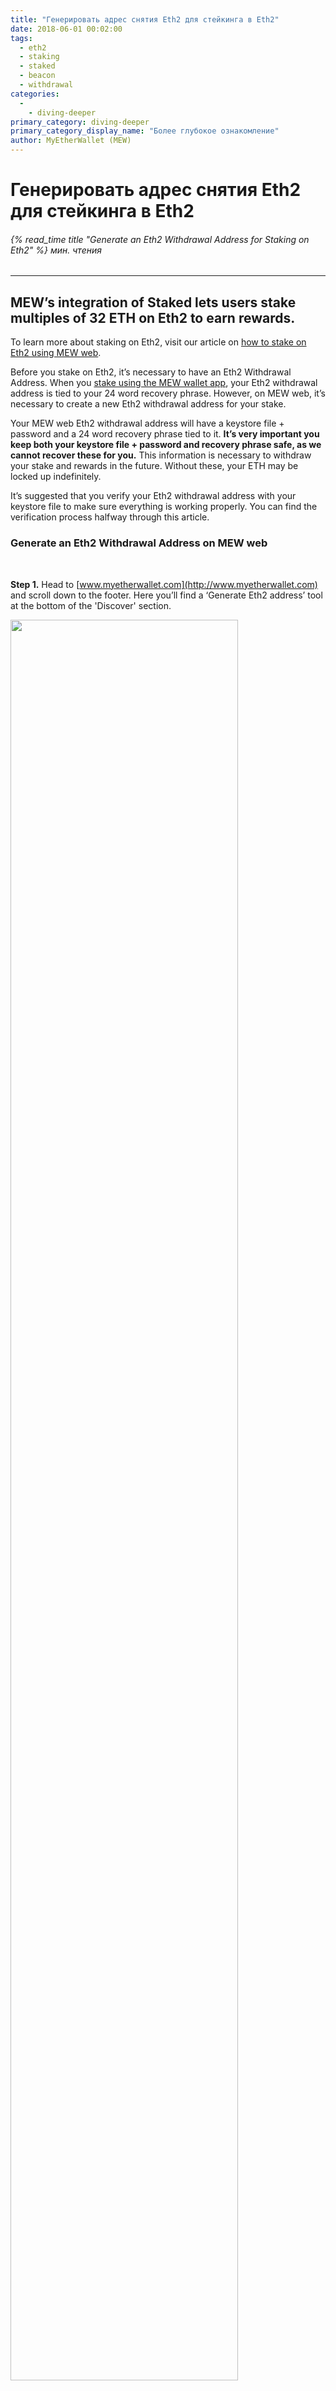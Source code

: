 ```yaml
---
title: "Генерировать адрес снятия Eth2 для стейкинга в Eth2"
date: 2018-06-01 00:02:00
tags:
  - eth2
  - staking
  - staked
  - beacon
  - withdrawal
categories:
  - 
    - diving-deeper
primary_category: diving-deeper
primary_category_display_name: "Более глубокое ознакомление"
author: MyEtherWallet (MEW)
---
```


# **Генерировать адрес снятия Eth2 для стейкинга в Eth2**

###### {% read_time title "Generate an Eth2 Withdrawal Address for Staking on Eth2" %} мин. чтения

* * *

## **MEW’s integration of Staked lets users stake multiples of 32 ETH on Eth2 to earn rewards.**

To learn more about staking on Eth2, visit our article on [how to stake on Eth2 using MEW web][eth2web].

Before you stake on Eth2, it’s necessary to have an Eth2 Withdrawal Address. When you [stake using the MEW wallet app][eth2app], your Eth2 withdrawal address is tied to your 24 word recovery phrase. However, on MEW web, it’s necessary to create a new Eth2 withdrawal address for your stake.

Your MEW web Eth2 withdrawal address will have a keystore file + password and a 24 word recovery phrase tied to it. **It’s very important you keep both your keystore file + password and recovery phrase safe, as we cannot recover these for you.** This information is necessary to withdraw your stake and rewards in the future. Without these, your ETH may be locked up indefinitely.

It’s suggested that you verify your Eth2 withdrawal address with your keystore file to make sure everything is working properly. You can find the verification process halfway through this article.

### **Generate an Eth2 Withdrawal Address on MEW web**

<br>

**Step 1.** Head to [www.myetherwallet.com](http://www.myetherwallet.com) and scroll down to the footer. Here you’ll find a ‘Generate Eth2 address’ tool at the bottom of the 'Discover' section.

<img src="/images/posts/diving-deeper/eth21.png" width="85%" />

**Step 2.** Enter a strong password for your Eth2 keystore file, then enter it again to confirm. This password will be the key to unlock your keystore file. It’s very important that you keep track of it.

<img src="/images/posts/diving-deeper/eth22.png" width="70%" />

**Step 3.** You will be taken to a screen that shows a 24 word recovery phrase. Write down your 24 word phrase with pen and paper and store it somewhere physically secure. Taking a screenshot won’t protect you from your computer failing, and it makes your phrase vulnerable to hackers.

<img src="/images/posts/diving-deeper/eth23.png" width="70%" />

**Step 4.** Download your keystore file from this same screen. Keep it somewhere secure and offline, such as a USB. It’s advisable to download multiple copies and keep them on separate USBs, so if one fails, you’ll have backups.

**Step 5.** You’re done! You will see your new Eth2 withdrawal address on the success screen. It is suggested that you write this down and keep track of it. This address is not necessary for future access, but it’s a good idea to know your own withdrawal address.

<img src="/images/posts/diving-deeper/eth24.png" width="70%" />

## **Verify your Eth2 Withdrawal Address using Windows**

For extra security and ease of mind, it’s recommended that you double-check your withdrawal address. This process is a bit complicated, but if you follow these steps exactly, you should be able to follow through to the end.

**Step 1.** Head to our [Eth2 keystore verification tool][eth2github] on Github. Download the Windows ZIP file for your system.

<img src="/images/posts/diving-deeper/eth2v1.png" width="80%" />

**Step 2.** Extract the ZIP file to your computer, and head into the new ‘eth2deposit’ folders until you see ‘deposit.exe’.

<img src="/images/posts/diving-deeper/ethv2.png" width="80%" />

**Step 3.** Hold shift and right-click in the empty space of this folder, then select ‘Open PowerShell’.

**Step 4.** Enter this command for Windows: “.\\deposit verify-keystore”

<img src="/images/posts/diving-deeper/ethv5.png" width="100%" />

**Step 5.** Enter the path of your Eth2 keystore file. To find your path, you can right-click on the keystore and click ‘Properties’. It will look something like: “C:\\Users\\since\\OneDrive\\Desktop” (if you have it on your desktop). Once you find this, make sure you add the keystore file’s name to the end. So it should look like: “C:\\Users\\since\\OneDrive\\Desktop\\keystore-m_12381_3600_0_01607022974412.json”

<div class="d-flex justify-content-center flex-wrap margin-0">
<div class="wrap-mobile-phone">
<img src="/images/posts/diving-deeper/ethv3.png" width="50%">
</div>
<div class="wrap-mobile-phone">
<img src="/images/posts/diving-deeper/ethv4.png" width="50%">
</div>
</div>

**Step 6.** Once you enter this into the terminal and click ‘Enter’, it should ask you for your keystore file’s password. Enter it, then enter it again to confirm it.

**Step 7.** You’re done! Your terminal should say, “Success! Your keystore is valid.” Underneath of this message, you will see your Eth2 withdrawal address, or ‘public key’. Compare it with the address you saw when you first generated your Eth2 keystore file for accuracy.

<img src="/images/posts/diving-deeper/ethv6.png" width="100%" />

## **Verify your Eth2 Withdrawal Address using Mac**

For extra security and ease of mind, it’s recommended that you double-check your withdrawal address. This process is a bit complicated, but if you follow these steps exactly, you should be able to follow through to the end.

**Step 1.** Head to our [Eth2 keystore verification tool][eth2github] on Github. Download the Mac (darwin) TAR.ZG file for your system.

<img src="/images/posts/diving-deeper/eth2v1.png" width="80%" />

**Step 2.** Extract the ZIP file to your computer, and head into the new ‘eth2deposit’ folders until you see ‘deposit’. Click the gear icon and select the option that says "Copy 'eth2deposit....' as Pathname".

<img src="/images/posts/diving-deeper/ethmac1.png" width="80%" />

<img src="/images/posts/diving-deeper/ethmac3.png" width="80%" />

**Step 3.** Hold Cmd + space and type in the word 'Terminal' to open the terminal for your Mac. Here, type "cd " and paste the Pathname you copied from the previous step, then press 'Enter'.

<img src="/images/posts/diving-deeper/ethmac2.png" width="80%" />

<img src="/images/posts/diving-deeper/ethmac7.png" width="80%" />

**Step 4.** Enter this command for Mac: “./deposit verify-keystore” and press 'Enter'.

<img src="/images/posts/diving-deeper/ethmac5.png" width="80%" />

**Step 5.** Enter the path of your Eth2 keystore file. To find your path, you can hold Option + right-click on the keystore file and click "Copy 'keystore-m....json' as Pathname". After that, head back to the terminal and paste it in. It will look something like: “/Users/stephen/Desktop/keystore-m_12381_3600_0_0-1607370800275.json” (if you have it on your desktop).

**Step 6.** Once you enter this into the terminal and click ‘Enter’, it should ask you for your keystore file’s password. Enter it, then enter it again to confirm it.

**Step 7.** You’re done! Your terminal should say, “Success! Your keystore is valid.” Underneath of this message, you will see your Eth2 withdrawal address, or ‘public key’. Compare it with the address you saw when you first generated your Eth2 keystore file for accuracy.

<img src="/images/posts/diving-deeper/ethmac6.png" width="80%" />

[eth2web]: /@@@@@@/dapps/stake-eth2-web/

[eth2app]: /@@@@@@/mewwallet/stake-eth2-mw/

[eth2github]: https://github.com/MyEtherWallet/eth2.0-deposit-cli/releases/tag/v1.1.0m1
